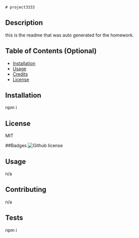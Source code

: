 
    # project3333

## Description
this is the readme that was auto generated for the homework.

## Table of Contents (Optional)


* [Installation](#installation)
* [Usage](#usage)
* [Credits](#credits)
* [License](#license)

## Installation
npm i

## License
MIT

##Badges
![Github license](https://img.shields.io/badge/license-MIT-blue.svg)

## Usage
n/a

## Contributing
n/a

## Tests
npm i



    
